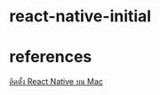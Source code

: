 # react-native-initial


# references
[ติดตั้ง React Native บน Mac](https://chalitta-c-k.medium.com/%E0%B8%95%E0%B8%B4%E0%B8%94%E0%B8%95%E0%B8%B1%E0%B9%89%E0%B8%87-react-native-%E0%B8%9A%E0%B8%99-mac-289b698e8d4c)
